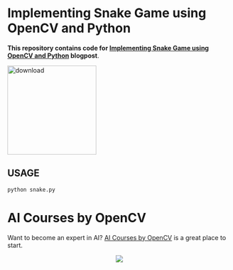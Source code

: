 # Implementing Snake Game using OpenCV and Python

**This repository contains code for [Implementing Snake Game using OpenCV and Python](https://www.learnopencv.com/snake-game-with-opencv-python/) blogpost**.

[<img src="https://learnopencv.com/wp-content/uploads/2022/07/download-button-e1657285155454.png" alt="download" width="200">](https://www.dropbox.com/sh/t67rd8o067prtag/AAB5pSRpKfedWZN-WN7jYlVOa?dl=1)

## USAGE

```
python snake.py
```

# AI Courses by OpenCV

Want to become an expert in AI? [AI Courses by OpenCV](https://opencv.org/courses/) is a great place to start. 

<a href="https://opencv.org/courses/">
<p align="center"> 
<img src="https://learnopencv.com/wp-content/uploads/2023/01/AI-Courses-By-OpenCV-Github.png">
</p>
</a>
